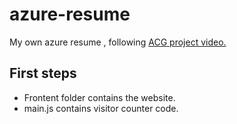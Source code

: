 # azure-resume
My own azure resume , following [ACG project video.]()

## First steps 

- Frontent folder contains the website.
- main.js contains visitor counter code.